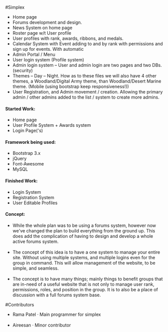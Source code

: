 #Simplex
 <ul>
  <li>Home page</li>
  <li>Forums development and design.</li>
  <li>News System on home page</li>
  <li>Roster page w/t User profile</li>
  <li>User profiles with rank, awards, ribbons, and medals.</li>
  <li>Calendar System with Event adding to and by rank with permissions and sign up for events. With automatic</li>
  <li>Admin Portal / Menu</li>
  <li>User login system (Profile system)</li>
  <li>Admin login system – User and admin login are two pages and two DBs. (security)</li>
  <li>Themes – Day – Night. How as to these files we will also have 4 other themes, a Woodland/Digital Army theme, than Woodland/Desert Marine theme. (Mobile (using bootstrap keep responsiveness!))</li>
  <li>User Registration, and Admin movement / creation. Allowing the primary admin / other admins added to the list / system to create more admins.</li>
 </ul>
<h4>Started Work:</h4>
<ul>
  <li>Home page</li>
  <li>User Profile System + Awards system</li>
  <li>Login Page('s)</li>
 </ul>
<h4>Framework being used:</h4>
<ul>
  <li>Bootstrap 3.x</li>
  <li>jQuery</li>
  <li>Font-Awesome</li>
  <li>MySQL</li>
</ul>
<h4>Finished Work:</h4>
<ul>
<li>Login System</li>
<li>Registration System</li>
<li>User Editable Profiles</li>
</ul>
<h4>Concept:</h4>
<ul>
<li>While the whole plan was to be using a forums system, however now we've changed the plan to build everything from the ground up. This does add the complication of having to design and develop a whole active forums system.</li>
 <br>
<li>The concept of this idea is to have a one system to manage your entire site. Without using multiple systems, and multiple logins even for the group in command. This will allow management of the website, to be simple, and seamless.</li>
<br>
<li>The concept is to have many things; mainly things to benefit groups that are in-need of a useful website that is not only to manage user rank, permissions, roles, and position in the group. It is to also be a place of discussion with a full forums system base. </li>
</ul>
#Contributors 
<ul>
<li>Rama Patel &middot; Main programmer for simplex</li>
<br>
<li>Aireesan &middot; Minor contributor</li>
<br>